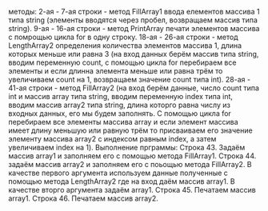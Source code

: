 методы:
2-ая - 7-ая строки - метод FillArray1 ввода елементов массива 1 типа string (элементы вводятся через пробел, возвращаем массив типа string).
9-ая - 16-ая строки - метод PrintArray печати элементов массива с помрощью цикла for в одну строку.
18-ая - 26-ая строки - метод LengthArray2 определения количества элементов массива 1, длина которых меньше или равна 3 (на вход данных берём массив типа string, вводим переменную count, с помощью цикла for перебираем все элементы и если длинна элемента меньше или равна трём то увеличиваем count на 1, возвращаем значение count типа int).
28-ая - 41-ая строки - метод FillArray2 (на вход берём данные, число count типа int и массив array типа string, вводим переменную index типа int, вводим массив array2 типа string, длина которго равна числу из входных данных, его мы будем заполнять. С помощью цикла for перебираем все элементы массива array и если элемент массива имеет длину меньшую или равную трём то присваиваем его значение элементу массива array2 с индексом равным index, а затем увеличиваем index на 1).
Выполнение прграммы:
Строка 43. Задаём массив array1 и заполняем его с помощью метода FillArray1.
Строка 44. задаём массив array2 и заполняем его с поьощью метода FillArray2. В качестве первого аргумента используем данные полученные с помощью метода LengthArray2 где на вход даём массив array1. В качестве вторго аргумента задаём array1.
Строка 45. Печатаем массив array1.
Строка 46. Печатаем массив array2.